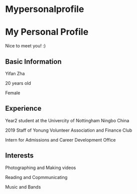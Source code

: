 # Mypersonalprofile
<!DOCTYPE html>
<html lang="en">
<head>
    <title>My Personal Profile</title>
    <meta charset="utf-8">
    <meta name="viewport" content="width=device-width, initial-scale=1">
    <link rel="stylesheet" href="https://maxcdn.bootstrapcdn.com/bootstrap/4.5.2/css/bootstrap.min.css">
    <script src="https://ajax.googleapis.com/ajax/libs/jquery/3.5.1/jquery.min.js"></script>
    <script src="https://cdnjs.cloudflare.com/ajax/libs/popper.js/1.16.0/umd/popper.min.js"></script>
    <script src="https://maxcdn.bootstrapcdn.com/bootstrap/4.5.2/js/bootstrap.min.js"></script>
   
</head>

<body>

<div class="jumbotron text-center" style="margin-bottom:0">
  <h1>My Personal Profile</h1>
  <p>Nice to meet you! :)</p>
</div>

<div class="container" >
    <div class="row">
        <div class="col-sm-4">
            <h2>Basic Information</h2>
            <p>Yifan Zha</p>
            <p>20 years old</p>
            <p>Female</p>
        </div>
        <div class="col-sm-4">
            <h2>Experience</h2>
            <p>Year2 student at the Univercity of Nottingham Ningbo China</p>
            <p>2019 Staff of Yonung Volunteer Association and Finance Club</p>
            <p>Intern for Admissions and Career Development Office</p>
        </div>    
        <div class="col-sm-4">
            <h2>Interests</h2>
            <p>Photographing and Making videos</p>
            <p>Reading and Copmmunicating</p>
            <p>Music and Bands</p>
        </div>        
    </div>
</div>

</body>
</html>
 
